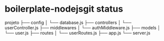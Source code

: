 # boilerplate-nodejsgit status


projeto
├── config
│   └── database.js
├── controllers
│   └── userController.js
├── middlewares
│   └── authMiddleware.js
├── models
│   └── user.js
├── routes
│   └── userRoutes.js
├── app.js
└── server.js

